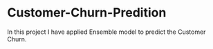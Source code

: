 # Customer-Churn-Predition
In this project I have applied Ensemble model to predict the Customer Churn.
